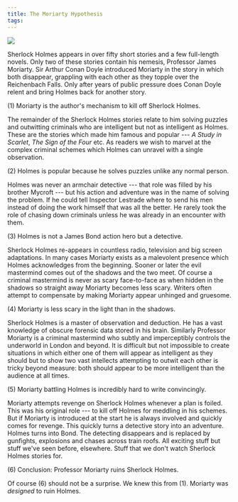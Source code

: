 ```yaml
---
title: The Moriarty Hypothesis
tags: 
---
```


![](http://farm2.staticflickr.com/1330/3174009125_ec49351a6d_d.jpg)

Sherlock Holmes appears in over fifty short stories and a few
full-length novels. Only two of these stories contain his nemesis,
Professor James Moriarty. Sir Arthur Conan Doyle introduced Moriarty in
the story in which both disappear, grappling with each other as they
topple over the Reichenbach Falls. Only after years of public pressure
does Conan Doyle relent and bring Holmes back for another story.

(1) Moriarty is the author's mechanism to kill off Sherlock Holmes.

The remainder of the Sherlock Holmes stories relate to him solving
puzzles and outwitting criminals who are intelligent but not as
intelligent as Holmes. These are the stories which made him famous and
popular --- _A Study in Scarlet_, _The Sign of the Four_ etc. As readers
we wish to marvel at the complex criminal schemes which Holmes can
unravel with a single observation.

(2) Holmes is popular because he solves puzzles unlike any normal
person.

Holmes was never an armchair detective --- that role was filled by his
brother Mycroft --- but his action and adventure was in the name of
solving the problem. If he could tell Inspector Lestrade where to send
his men instead of doing the work himself that was all the better. He
rarely took the role of chasing down criminals unless he was already in
an encounter with them.

(3) Holmes is not a James Bond action hero but a detective.

Sherlock Holmes re-appears in countless radio, television and big screen
adaptations. In many cases Moriarty exists as a malevolent presence
which Holmes acknowledges from the beginning. Sooner or later the evil
mastermind comes out of the shadows and the two meet. Of course a
criminal mastermind is never as scary face-to-face as when hidden in the
shadows so straight away Moriarty becomes less scary. Writers often
attempt to compensate by making Moriarty appear unhinged and gruesome.

(4) Moriarty is less scary in the light than in the shadows.

Sherlock Holmes is a master of observation and deduction. He has a vast
knowledge of obscure forensic data stored in his brain. Similarly
Professor Moriarty is a criminal mastermind who subtly and imperceptibly
controls the underworld in London and beyond. It is difficult but not
impossible to create situations in which either one of them will appear
as intelligent as they should but to show two vast intellects attempting
to outwit each other is tricky beyond measure: both should appear to be
more intelligent than the audience at all times.

(5) Moriarty battling Holmes is incredibly hard to write convincingly.

Moriarty attempts revenge on Sherlock Holmes whenever a plan is foiled.
This was his original role --- to kill off Holmes for meddling in his
schemes. But if Moriarty is introduced at the start he is always
involved and quickly comes for revenge. This quickly turns a detective
story into an adventure. Holmes turns into Bond. The detecting
disappears and is replaced by gunfights, explosions and chases across
train roofs. All exciting stuff but stuff we've seen before, elsewhere.
Stuff that we don't watch Sherlock Holmes stories for.

(6) Conclusion: Professor Moriarty ruins Sherlock Holmes.

Of course (6) should not be a surprise. We knew this from (1). Moriarty
was *designed* to ruin Holmes.
